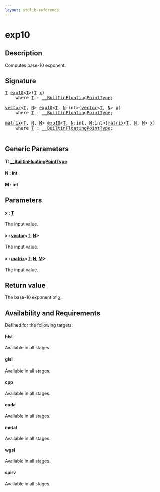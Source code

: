 ```yaml
---
layout: stdlib-reference
---
```


# exp10

## Description

Computes base-10 exponent.



## Signature 

<pre>
<a href="exp10.html#typeparam-T" class="code_type">T</a> <a href="exp10.html">exp10</a>&lt;<a href="exp10.html#typeparam-T" class="code_type">T</a>&gt;(<a href="exp10.html#typeparam-T" class="code_type">T</a> <a href="exp10.html#decl-x" class="code_param">x</a>)
    <span class='code_keyword'>where</span> <a href="exp10.html#typeparam-T" class="code_type">T</a> : <a href="index.html" class="code_type">__BuiltinFloatingPointType</a>;

<a href="index.html" class="code_type">vector</a>&lt;<a href="exp10.html#typeparam-T" class="code_type">T</a>, <a href="exp10.html#decl-N" class="code_var">N</a>&gt; <a href="exp10.html">exp10</a>&lt;<a href="exp10.html#typeparam-T" class="code_type">T</a>, <a href="exp10.html#decl-N" class="code_var">N</a>:<span class="code_keyword">int</span>&gt;(<a href="index.html" class="code_type">vector</a>&lt;<a href="exp10.html#typeparam-T" class="code_type">T</a>, <a href="exp10.html#decl-N" class="code_var">N</a>&gt; <a href="exp10.html#decl-x" class="code_param">x</a>)
    <span class='code_keyword'>where</span> <a href="exp10.html#typeparam-T" class="code_type">T</a> : <a href="index.html" class="code_type">__BuiltinFloatingPointType</a>;

<a href="index.html" class="code_type">matrix</a>&lt;<a href="exp10.html#typeparam-T" class="code_type">T</a>, <a href="exp10.html#decl-N" class="code_var">N</a>, <a href="exp10.html#decl-M" class="code_var">M</a>&gt; <a href="exp10.html">exp10</a>&lt;<a href="exp10.html#typeparam-T" class="code_type">T</a>, <a href="exp10.html#decl-N" class="code_var">N</a>:<span class="code_keyword">int</span>, <a href="exp10.html#decl-M" class="code_var">M</a>:<span class="code_keyword">int</span>&gt;(<a href="index.html" class="code_type">matrix</a>&lt;<a href="exp10.html#typeparam-T" class="code_type">T</a>, <a href="exp10.html#decl-N" class="code_var">N</a>, <a href="exp10.html#decl-M" class="code_var">M</a>&gt; <a href="exp10.html#decl-x" class="code_param">x</a>)
    <span class='code_keyword'>where</span> <a href="exp10.html#typeparam-T" class="code_type">T</a> : <a href="index.html" class="code_type">__BuiltinFloatingPointType</a>;

</pre>

## Generic Parameters

####  <a id="typeparam-T"></a>T: [\_\_BuiltinFloatingPointType](../interfaces/0_builtinfloatingpointtype-029hm/index)
####  <a id="decl-N"></a>N  : int
####  <a id="decl-M"></a>M  : int

## Parameters

####  <a id="decl-x"></a>x  : [T](exp10#typeparam-T)
The input value.

####  <a id="decl-x"></a>x  : [vector](../types/vector/index)\<[T](../types/vector/index#typeparam-T), [N](../types/vector/index#decl-N)\>
The input value.

####  <a id="decl-x"></a>x  : [matrix](../types/matrix/index)\<[T](../types/matrix/t-0), [N](../types/matrix/index#decl-N), [M](../types/matrix/index#decl-M)\>
The input value.


## Return value
The base-10 exponent of <span class='code'><a href="exp10.html#decl-x" class="code_param">x</a></span>.


## Availability and Requirements

Defined for the following targets:

#### hlsl
Available in all stages.

#### glsl
Available in all stages.

#### cpp
Available in all stages.

#### cuda
Available in all stages.

#### metal
Available in all stages.

#### wgsl
Available in all stages.

#### spirv
Available in all stages.



